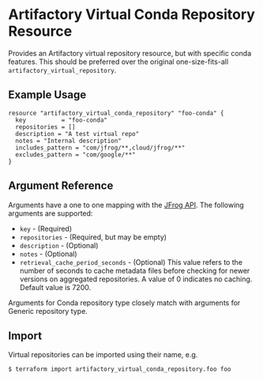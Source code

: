 # Artifactory Virtual Conda Repository Resource

Provides an Artifactory virtual repository resource, but with specific conda features. This should be preferred over the original
one-size-fits-all `artifactory_virtual_repository`.

## Example Usage

```hcl
resource "artifactory_virtual_conda_repository" "foo-conda" {
  key          = "foo-conda"
  repositories = []
  description = "A test virtual repo"
  notes = "Internal description"
  includes_pattern = "com/jfrog/**,cloud/jfrog/**"
  excludes_pattern = "com/google/**"
}
```

## Argument Reference

Arguments have a one to one mapping with the [JFrog API](https://www.jfrog.com/confluence/display/RTF/Repository+Configuration+JSON). The following arguments are supported:

* `key` - (Required)
* `repositories` - (Required, but may be empty)
* `description` - (Optional)
* `notes` - (Optional)
* `retrieval_cache_period_seconds` - (Optional) This value refers to the number of seconds to cache metadata files before checking for newer versions on aggregated repositories. A value of 0 indicates no caching. Default value is 7200.

Arguments for Conda repository type closely match with arguments for Generic repository type.

## Import

Virtual repositories can be imported using their name, e.g.

```
$ terraform import artifactory_virtual_conda_repository.foo foo
```

